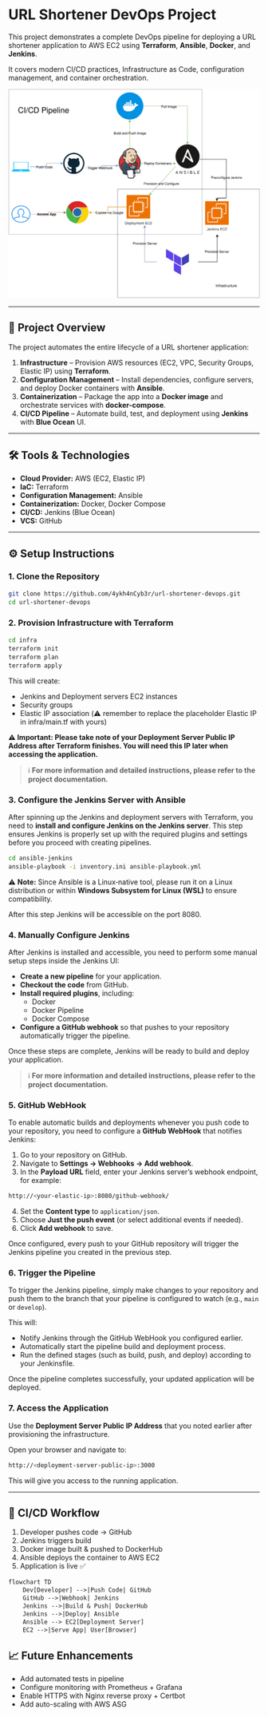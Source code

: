 # URL Shortener DevOps Project

This project demonstrates a complete DevOps pipeline for deploying a URL shortener application to AWS EC2 using **Terraform**, **Ansible**, **Docker**, and **Jenkins**.

It covers modern CI/CD practices, Infrastructure as Code, configuration management, and container orchestration.

![Architecture Overview](docs/architecture.svg)

---

## 🚀 Project Overview

The project automates the entire lifecycle of a URL shortener application:

1. **Infrastructure** – Provision AWS resources (EC2, VPC, Security Groups, Elastic IP) using **Terraform**.
2. **Configuration Management** – Install dependencies, configure servers, and deploy Docker containers with **Ansible**.
3. **Containerization** – Package the app into a **Docker image** and orchestrate services with **docker-compose**.
4. **CI/CD Pipeline** – Automate build, test, and deployment using **Jenkins** with **Blue Ocean** UI.

---

## 🛠️ Tools & Technologies

- **Cloud Provider:** AWS (EC2, Elastic IP)
- **IaC:** Terraform
- **Configuration Management:** Ansible
- **Containerization:** Docker, Docker Compose
- **CI/CD:** Jenkins (Blue Ocean)
- **VCS:** GitHub

---

## ⚙️ Setup Instructions

### 1. Clone the Repository
```bash
git clone https://github.com/4ykh4nCyb3r/url-shortener-devops.git
cd url-shortener-devops
```
### 2. Provision Infrastructure with Terraform
```bash
cd infra
terraform init
terraform plan
terraform apply
```
This will create:
- Jenkins and Deployment servers EC2 instances
- Security groups
- Elastic IP association (⚠️ remember to replace the placeholder Elastic IP in infra/main.tf with yours)

**⚠️ Important: Please take note of your Deployment Server Public IP Address after Terraform finishes. You will need this IP later when accessing the application.**

> ℹ️ **For more information and detailed instructions, please refer to the project documentation.**

### 3. Configure the Jenkins Server with Ansible

After spinning up the Jenkins and deployment servers with Terraform, you need to **install and configure Jenkins on the Jenkins server**. This step ensures Jenkins is properly set up with the required plugins and settings before you proceed with creating pipelines.
```bash
cd ansible-jenkins
ansible-playbook -i inventory.ini ansible-playbook.yml
```
⚠️ **Note:** Since Ansible is a Linux‑native tool, please run it on a Linux distribution or within **Windows Subsystem for Linux (WSL)** to ensure compatibility.

After this step Jenkins will be accessible on the port 8080.

### 4. Manually Configure Jenkins

After Jenkins is installed and accessible, you need to perform some manual setup steps inside the Jenkins UI:

- **Create a new pipeline** for your application.
- **Checkout the code** from GitHub.
- **Install required plugins**, including:
  - Docker
  - Docker Pipeline
  - Docker Compose
- **Configure a GitHub webhook** so that pushes to your repository automatically trigger the pipeline.

Once these steps are complete, Jenkins will be ready to build and deploy your application.

> ℹ️ **For more information and detailed instructions, please refer to the project documentation.**

### 5. GitHub WebHook

To enable automatic builds and deployments whenever you push code to your repository, you need to configure a **GitHub WebHook** that notifies Jenkins:

1. Go to your repository on GitHub.
2. Navigate to **Settings → Webhooks → Add webhook**.
3. In the **Payload URL** field, enter your Jenkins server’s webhook endpoint, for example:
```bash
http://<your-elastic-ip>:8080/github-webhook/
```
4. Set the **Content type** to `application/json`.
5. Choose **Just the push event** (or select additional events if needed).
6. Click **Add webhook** to save.

Once configured, every push to your GitHub repository will trigger the Jenkins pipeline you created in the previous step.

### 6. Trigger the Pipeline

To trigger the Jenkins pipeline, simply make changes to your repository and push them to the branch that your pipeline is configured to watch (e.g., `main` or `develop`).  

This will:
- Notify Jenkins through the GitHub WebHook you configured earlier.
- Automatically start the pipeline build and deployment process.
- Run the defined stages (such as build, push, and deploy) according to your Jenkinsfile.

Once the pipeline completes successfully, your updated application will be deployed.

### 7. Access the Application

Use the **Deployment Server Public IP Address** that you noted earlier after provisioning the infrastructure.  

Open your browser and navigate to:

```bash
http://<deployment-server-public-ip>:3000
```

This will give you access to the running application.

---


## 🔄 CI/CD Workflow

1. Developer pushes code → GitHub
2. Jenkins triggers build
3. Docker image built & pushed to DockerHub
4. Ansible deploys the container to AWS EC2
5. Application is live ✅

```mermaid
flowchart TD
    Dev[Developer] -->|Push Code| GitHub
    GitHub -->|Webhook| Jenkins
    Jenkins -->|Build & Push| DockerHub
    Jenkins -->|Deploy| Ansible
    Ansible --> EC2[Deployment Server]
    EC2 -->|Serve App| User[Browser]
```

## 📈 Future Enhancements
- Add automated tests in pipeline
- Configure monitoring with Prometheus + Grafana
- Enable HTTPS with Nginx reverse proxy + Certbot
- Add auto-scaling with AWS ASG
